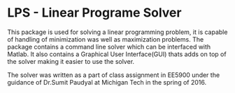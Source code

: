 # LPS - Linear Programe Solver
This package is used for solving a linear programming problem, it is capable of handling of minimization was well as maximization problems.
The package contains a command line solver which can be interfaced with Matlab. It also contains a Graphical User Interface(GUI) thats adds on top of the solver making it easier to use the solver.

The solver was written as a part of class assignment in EE5900 under the guidance of Dr.Sumit Paudyal at Michigan Tech in the spring of 2016. 
